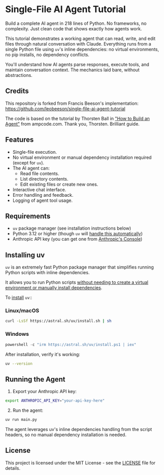 # Single-File AI Agent Tutorial

Build a complete AI agent in 218 lines of Python. No frameworks, no complexity. Just clean code that shows exactly how agents work.

This tutorial demonstrates a working agent that can read, write, and edit files through natural conversation with Claude. Everything runs from a single Python file using `uv`'s inline dependencies: no virtual environments, no pip installs, no dependency conflicts.

You'll understand how AI agents parse responses, execute tools, and maintain conversation context. The mechanics laid bare, without abstractions.

## Credits

This repository is forked from Francis Beeson's implementation: https://github.com/leobeeson/single-file-ai-agent-tutorial

The code is based on the tutorial by Thorsten Ball in ["How to Build an Agent"](https://ampcode.com/how-to-build-an-agent) from ampcode.com. Thank you, Thorsten. Brilliant guide.

## Features

- Single-file execution.
- No virtual environment or manual dependency installation required (except for `uv`).
- The AI agent can:
  - Read file contents.
  - List directory contents.
  - Edit existing files or create new ones.
- Interactive chat interface.
- Error handling and feedback.
- Logging of agent tool usage.

## Requirements

- `uv` package manager (see installation instructions below)
- Python 3.12 or higher (though `uv` will [handle this automatically](https://docs.astral.sh/uv/concepts/python-versions/))
- Anthropic API key (you can get one from [Anthropic's Console](https://console.anthropic.com/settings/keys))

## Installing uv

`uv` is an extremely fast Python package manager that simplifies running Python scripts with inline dependencies.

It allows you to run Python scripts [without needing to create a virtual environment or manually install dependencies](https://docs.astral.sh/uv/guides/scripts/#declaring-script-dependencies).

To [install](https://docs.astral.sh/uv/getting-started/installation/) `uv`::

### Linux/macOS

```bash
curl -LsSf https://astral.sh/uv/install.sh | sh
```

### Windows

```powershell
powershell -c "irm https://astral.sh/uv/install.ps1 | iex"
```

After installation, verify it's working:

```bash
uv --version
```

## Running the Agent

1. Export your Anthropic API key:

```bash
export ANTHROPIC_API_KEY="your-api-key-here"
```

2. Run the agent:

```bash
uv run main.py
```

The agent leverages uv's inline dependencies handling from the script headers, so no manual dependency installation is needed.

## License

This project is licensed under the MIT License - see the [LICENSE](LICENSE) file for details.
